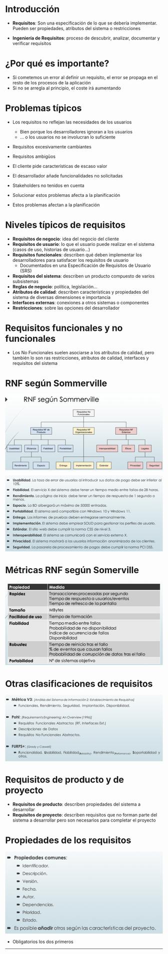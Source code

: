 # Introducción

- **Requisitos**: Son una especificación de lo que se debería implementar. Pueden ser propiedades, atributos del sistema o restricciones

- **Ingeniería de Requisitos**: proceso de descubrir, analizar, documentar y verificar requisitos

# ¿Por qué es importante?

- Si cometemos un error al definir un requisito, el error se propaga en el resto de los procesos de la aplicación
- Si no se arregla al principio, el coste irá aumentando

# Problemas típicos

- Los requisitos no reflejan las necesidades de los usuarios
	- Bien porque los desarrolladores ignoran a los usuarios
	- ... o los usuarios no se involucran lo suficiente
- Requisitos excesivamente cambiantes
- Requisitos ambigüos
- El cliente pide características de escaso valor
- El desarrollador añade funcionalidades no solicitadas
- Stakeholders no tenidos en cuenta
- Solucionar estos problemas afecta a la planificación

- Estos problemas afectan a la planificación

# Niveles típicos de requisitos

- **Requisitos de negocio**: idea del negocio del cliente
- **Requisitos de usuario**: lo que el usuario puede realizar en el sistema (casos de uso, historias de usuario...)
- **Requisitos funcionales**: describen qué deben implementar los desarrolladores para satisfacer los requisitos de usuario
	- Documentados en una Especificación de Requisitos de Usuario (SRS)
- **Requisitos del sistema**: describen un producto compuesto de varios subsistemas
- **Reglas de negocio**: política, legislación...
- **Atributos de calidad**: describen características y propiedades del sistema de diversas dimensiones e importancia
- **Interfaces externas**: conexiones a otros sistemas o componentes
- **Restricciones**: sobre las opciones del desarrollador

# Requisitos funcionales y no funcionales

- Los No Funcionales suelen asociarse a los atributos de calidad, pero también lo son ras restricciones, atributos de calidad, interfaces y requisitos del sistema

# RNF según Sommerville

![](./img/Pasted%20image%2020230912185837.png)

![](./img/Pasted%20image%2020230912185913.png)

# Métricas RNF según Somerville

![](./img/Pasted%20image%2020230912185944.png)

# Otras clasificaciones de requisitos

![](./img/Pasted%20image%2020230912190026.png)

# Requisitos de producto y de proyecto

- **Requisitos de producto**: describen propiedades del sistema a desarrollar
- **Requisitos de proyecto**: describen requisitos que no forman parte del sistema a desarrollar pero son necesarios para completar el proyecto

# Propiedades de los requisitos

![](./img/Pasted%20image%2020230912190559.png)

- Obligatorios los dos primeros

---

